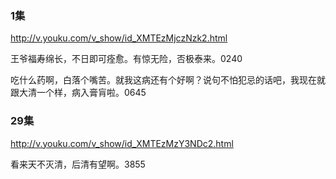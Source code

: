 ### 1集
http://v.youku.com/v_show/id_XMTEzMjczNzk2.html

王爷福寿绵长，不日即可痊愈。有惊无险，否极泰来。0240

吃什么药啊，白落个嘴苦。就我这病还有个好啊？说句不怕犯忌的话吧，我现在就跟大清一个样，病入膏肓啦。0645

### 29集
http://v.youku.com/v_show/id_XMTEzMzY3NDc2.html

看来天不灭清，后清有望啊。3855
